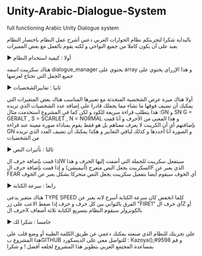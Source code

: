 # Unity-Arabic-Dialogue-System
full functioning Arabic Unity Dialogue system 

بالبداية شكرا لتجربتكم نظام الحوارات العربي 
دعني أشرح عمل النظام باختصار 
النظام بعيد على أن يكون كاملا من جميع النواحي و لكنه يقوم بالعمل مع بعض المميزات 


► أولا : كيفية استخدام النظام

هناك سكريبت اسمه dialogue_manager 
يحتوي على array 
و هذا الإرراي يحتوي على جميع الجمل التي تحتاج لعرضها 



► ثانيا : تعابيرالشخصيات 

أولا هناك ميزة عرض الشخصية المتحدثة مع تعبيرها المناسب 
هناك بعض المتغيرات التي يمكنك أن تضيف فوقها ما تشاء مما يجعلك قادرا على إضافة عدد الشخصيات الذي تريده 
هذا يتطلب قراءة سريعة للكود 
و لكن كما في المشروع استخدمت مثال :GN و SN 
G = GERALT , S = SCARLET , N = NORMAL
و هذا المعنى من الأحرف و أنا قمت بإضافتهم أي أن الكريبت لا يعرف معناهم 
بل هو فقط يقوم بمناداة صورة معينة عند قراءة GN 
و الصورة أنا أحددها 
و كذلك لباقي التعابير و هكذا يمكنك أن تضيف العدد الذي تريده من الشخصيات 



► ثالثا : تأثيرات النص

إذا قمت بإضافة حرف الW 
سيتفعل سكريبت للجملة التي أضفت إليها الحرف و هذا السكريبت يجعل النص متعرج (أنيميشن)
و إذا قمت بإضافة حرف الF 
الذي يعبر عن FEAR أي الخوف 
سيقوم أيضا بتفعيل سكريبت يجعل النص متحركا بشكل يعبر عن الخوف 

► رابعا : سرعة الكتابة

هناك متغير يدعى TYPE SPEED 
كلما انخفض كان سرعة الكتابة أسرع لانه يعبر عن الفرق بالثواني بين كل حرف و حرف 
إذا ضغط الاعب على زر "FIRE1" 
أي حرف الZ 
أو حرف الX بالكونرولر 
سيقوم النظام بتسريع الكتابة ثلاثة أضعاف 



► خامسا : شكرا لك

على تجربتك للنظام الذي صنعته 
يمكنك دعمي عن طريق الكلمة الطيبة أو وضع قلب على هذا المشروع بGITHUB 
للتواصل معي على الديسكورد : Kazoya();#9598
و قم بمساعدة المجتمع العربي بتطوير هذا المشروع لجلعه أفضل !
و شكرا 
